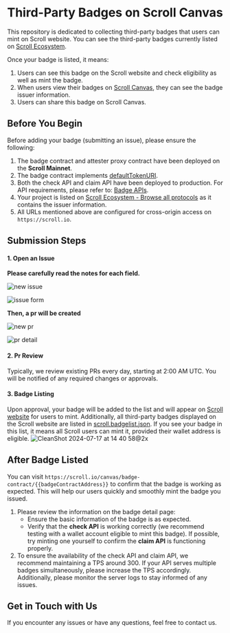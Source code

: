 # Third-Party Badges on Scroll Canvas

This repository is dedicated to collecting third-party badges that users can mint on Scroll website. You can see the third-party badges currently listed on [Scroll Ecosystem](https://scroll.io/ecosystem#badges).

Once your badge is listed, it means:
1. Users can see this badge on the Scroll website and check eligibility as well as mint the badge.
2. When users view their badges on [Scroll Canvas](https://scroll.io/canvas), they can see the badge issuer information.
3. Users can share this badge on Scroll Canvas.

## Before You Begin
Before adding your badge (submitting an issue), please ensure the following:
1.  The badge contract and attester proxy contract have been deployed on the **Scroll Mainnet**.
2. The badge contract implements [defaultTokenURI](https://github.com/scroll-tech/canvas-contracts/blob/master/src/badge/extensions/ScrollBadgeDefaultURI.sol).
3. Both the check API and claim API have been deployed to production. For API requirements, please refer to: [Badge APIs](https://scrollzkp.notion.site/Badge-APIs-95890d7ca14944e2a6d34835ceb6b914).
4. Your project is listed on [Scroll Ecosystem - Browse all protocols](https://scroll.io/ecosystem#protocols) as it contains the issuer information.
5. All URLs mentioned above are configured for cross-origin access on `https://scroll.io`.

## Submission Steps

#### 1. Open an Issue

**Please carefully read the notes for each field.**

![new issue](https://github.com/scroll-tech/canvas-badges/assets/21138718/9c65ec3a-6bce-43bb-b6a9-d26ba086a8c0)

![issue form](https://github.com/scroll-tech/canvas-badges/assets/21138718/9e64711f-1c70-4c57-92fa-cf8c64654b8f)


**Then, a pr will be created**

![new pr](https://github.com/scroll-tech/canvas-badges/assets/21138718/f26642a3-1f2b-4751-84b4-cb05b7c6b147)

![pr detail](https://github.com/scroll-tech/canvas-badges/assets/21138718/f25acaf3-265f-401b-8c33-56c4969e7e8b)

#### 2. Pr Review

Typically, we review existing PRs every day, starting at 2:00 AM UTC. You will be notified of any required changes or approvals.

#### 3. Badge Listing

Upon approval, your badge will be added to the list and will appear on [Scroll website](https://scroll.io/ecosystem#badges) for users to mint. Additionally, all third-party badges displayed on the Scroll website are listed in [scroll.badgelist.json](https://github.com/scroll-tech/canvas-badges/blob/main/scroll.badgelist.json). If you see your badge in this list, it means all Scroll users can mint it, provided their wallet address is eligible.
![CleanShot 2024-07-17 at 14 40 58@2x](https://github.com/user-attachments/assets/d8331be2-9ddb-494a-8f92-b131f5e60809)


## After Badge Listed

You can visit `https://scroll.io/canvas/badge-contract/{{badgeContractAddress}}` to confirm that the badge is working as expected. This will help our users quickly and smoothly mint the badge you issued.

1. Please review the information on the badge detail page:
	* Ensure the basic information of the badge is as expected.
 	* Verify that the **check API** is working correctly (we recommend testing with a wallet account eligible to mint this badge). If possible, try minting one yourself to confirm the **claim API** is functioning properly.
2. To ensure the availability of the check API and claim API, we recommend maintaining a TPS around 300. If your API serves multiple badges simultaneously, please increase the TPS accordingly. Additionally, please monitor the server logs to stay informed of any issues.


## Get in Touch with Us

If you encounter any issues or have any questions, feel free to contact us.
